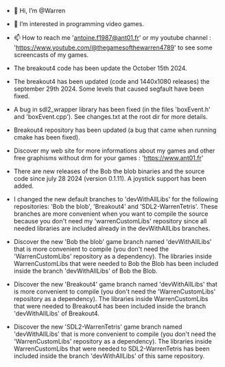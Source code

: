 - 👋 Hi, I’m @Warren
- 👀 I’m interested in programming video games.
- 📫 How to reach me 'antoine.f1987@ant01.fr' or my youtube channel : 'https://www.youtube.com/@thegamesofthewarren4789' to see some screencasts of my games.

- The breakout4 code has been update the October 15th 2024.

- The breakout4 has been updated (code and 1440x1080 releases) the september 29th 2024. Some levels that caused segfault have been fixed.

- A bug in sdl2_wrapper library has been fixed (in the files 'boxEvent.h' and 'boxEvent.cpp'). See changes.txt at the root dir for more details.

- Breakout4 repository has been updated (a bug that came when running cmake has been fixed).

- Discover my web site for more informations about my games and other free graphisms without drm for your games : 'https://www.ant01.fr'

- There are new releases of the Bob the blob binaries and the source code since july 28 2024 (version 0.1.11). A joystick support has been added.

- I changed the new default branches to 'devWithAllLibs' for the following repositories: 'Bob the blob', 'Breakout4' and 'SDL2-WarrenTetris'. These branches are more convenient when you want to compile the source because you don't need my 'warrenCustomLibs' repository since all needed libraries are included already in the devWithAllLibs branches.

- Discover the new 'Bob the blob' game branch named 'devWithAllLibs' that is more convenient to compile (you don't need the 'WarrenCustomLibs' repository as a dependency). The libraries inside WarrenCustomLibs that were needed to Bob the Blob has been included inside the branch 'devWithAllLibs' of Bob the Blob.
- Discover the new 'Breakout4' game branch named 'devWithAllLibs' that is more convenient to compile (you don't need the 'WarrenCustomLibs' repository as a dependency). The libraries inside WarrenCustomLibs that were needed to Breakout4 has been included inside the branch 'devWithAllLibs' of Breakout4.
- Discover the new 'SDL2-WarrenTetris' game branch named 'devWithAllLibs' that is more convenient to compile (you don't need the 'WarrenCustomLibs' repository as a dependency). The libraries inside WarrenCustomLibs that were needed to SDL2-WarrenTetris has been included inside the branch 'devWithAllLibs' of this same repository.
<!---
WarrenGames/WarrenGames is a ✨ special ✨ repository because its `README.md` (this file) appears on your GitHub profile.
You can click the Preview link to take a look at your changes.
--->

